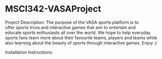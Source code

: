 # MSCI342-VASAProject


Project Description: 
The purpose of the VASA sports platform is to offer sports trivia and interactive games that aim to entertain and educate sports enthusiasts all 
over the world. We hope to help everyday sports fans learn more about their favourite teams, players and teams while also learning about the beauty 
of sports through interactive games. Enjoy :)


Installation Instructions:
